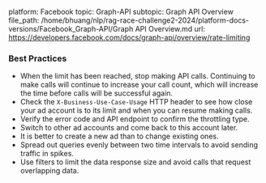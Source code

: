 platform: Facebook
topic: Graph-API
subtopic: Graph API Overview
file_path: /home/bhuang/nlp/rag-race-challenge2-2024/platform-docs-versions/Facebook_Graph-API/Graph API Overview.md
url: https://developers.facebook.com/docs/graph-api/overview/rate-limiting

### Best Practices

* When the limit has been reached, stop making API calls. Continuing to make calls will continue to increase your call count, which will increase the time before calls will be successful again.
* Check the `X-Business-Use-Case-Usage` HTTP header to see how close your ad account is to its limit and when you can resume making calls.
* Verify the error code and API endpoint to confirm the throttling type.
* Switch to other ad accounts and come back to this account later.
* It is better to create a new ad than to change existing ones.
* Spread out queries evenly between two time intervals to avoid sending traffic in spikes.
* Use filters to limit the data response size and avoid calls that request overlapping data.